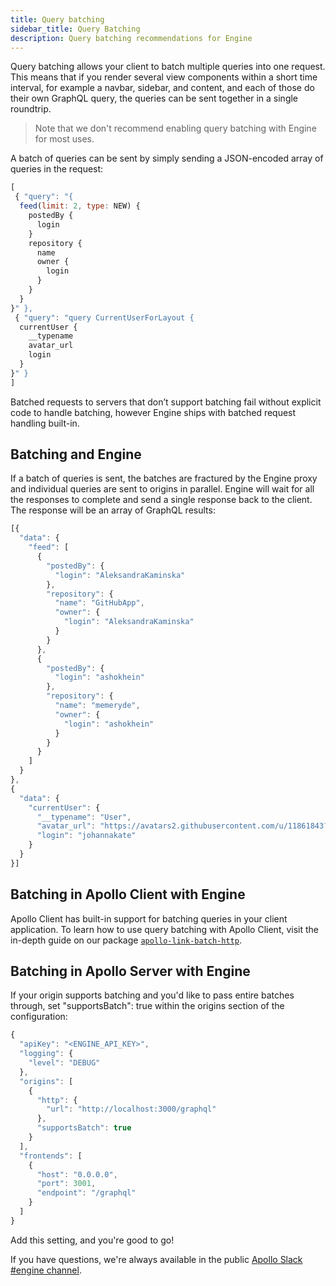 ```yaml
---
title: Query batching
sidebar_title: Query Batching 
description: Query batching recommendations for Engine
---
```


Query batching allows your client to batch multiple queries into one request.  This means that if you render several view components within a short time interval, for example a navbar, sidebar, and content, and each of those do their own GraphQL query, the queries can be sent together in a single roundtrip.  

> Note that we don't recommend enabling query batching with Engine for most uses.

A batch of queries can be sent by simply sending a JSON-encoded array of queries in the request:

```js
[ 
 { "query": "{
  feed(limit: 2, type: NEW) {
    postedBy {
      login
    }
    repository {
      name
      owner {
        login
      }
    }
  }
}" }, 
 { "query": "query CurrentUserForLayout {
  currentUser {
    __typename
    avatar_url
    login
  }
}" }
] 
```

Batched requests to servers that don’t support batching fail without explicit code to handle batching, however Engine ships with batched request handling built-in.  

<h2 id="apollo-server-batch-support" title="Batching, Apollo Client & Engine">Batching and Engine</h2>

If a batch of queries is sent, the batches are fractured by the Engine proxy and individual queries are sent to origins in parallel.  Engine will wait for all the responses to complete and send a single response back to the client.  The response will be an array of GraphQL results:

```js
[{
  "data": {
    "feed": [
      {
        "postedBy": {
          "login": "AleksandraKaminska"
        },
        "repository": {
          "name": "GitHubApp",
          "owner": {
            "login": "AleksandraKaminska"
          }
        }
      },
      {
        "postedBy": {
          "login": "ashokhein"
        },
        "repository": {
          "name": "memeryde",
          "owner": {
            "login": "ashokhein"
          }
        }
      }
    ]
  }
},
{
  "data": {
    "currentUser": {
      "__typename": "User",
      "avatar_url": "https://avatars2.githubusercontent.com/u/11861843?v=4",
      "login": "johannakate"
    }
  }
}]
```

<h2 id="apollo-server-batch-support" title="Batching, Apollo Client & Engine">Batching in Apollo Client with Engine</h2>

Apollo Client has built-in support for batching queries in your client application.  To learn how to use query batching with Apollo Client, visit the in-depth guide on our package [`apollo-link-batch-http`](https://www.apollographql.com/docs/link/links/batch-http.html).


<h2 id="apollo-server-batch-support" title="Batching, Apollo Server & Engine">Batching in Apollo Server with Engine</h2>

If your origin supports batching and you'd like to pass entire batches through, set "supportsBatch": true within the origins section of the configuration:

```js
{
  "apiKey": "<ENGINE_API_KEY>",
  "logging": {
    "level": "DEBUG"
  },
  "origins": [
    {
      "http": {
        "url": "http://localhost:3000/graphql"
      },
      "supportsBatch": true
    }
  ],
  "frontends": [
    {
      "host": "0.0.0.0",
      "port": 3001,
      "endpoint": "/graphql"
    }
  ]
}
```

Add this setting, and you're good to go! 

If you have questions, we're always available in the public [Apollo Slack #engine channel](https://www.apollographql.com/#slack).


